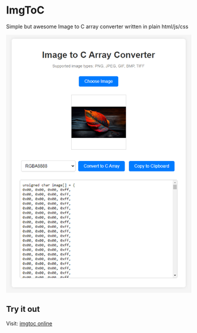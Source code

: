# ImgToC
Simple but awesome Image to C array converter written in plain html/js/css

![](doc/screenshot.png)

## Try it out
Visit: [imgtoc online](https://imgtoc.netlify.app/)